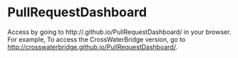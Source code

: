 # PullRequestDashboard

Access by going to http://<github username>.github.io/PullRequestDashboard/ in your browser. For example, To access the CrossWaterBridge version, go to http://crosswaterbridge.github.io/PullRequestDashboard/.
